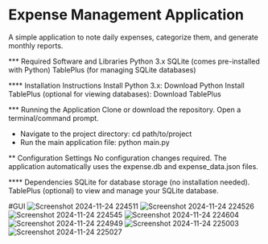 # Expense Management Application 
A simple application to note daily expenses, categorize them, and generate monthly reports.

*** Required Software and Libraries
Python 3.x
SQLite (comes pre-installed with Python)
TablePlus (for managing SQLite databases)

**** Installation Instructions
Install Python 3.x: Download Python
Install TablePlus (optional for viewing databases): Download TablePlus

*** Running the Application
Clone or download the repository.
Open a terminal/command prompt.
- Navigate to the project directory: cd path/to/project
- Run the main application file:  python main.py

** Configuration Settings
No configuration changes required. The application automatically uses the expense.db and expense_data.json files.

**** Dependencies
SQLite for database storage (no installation needed).
TablePlus (optional) to view and manage your SQLite database.

#GUI 
![Screenshot 2024-11-24 224511](https://github.com/user-attachments/assets/5ae1b4b6-1dd1-46d9-8855-53e50152b700)
![Screenshot 2024-11-24 224526](https://github.com/user-attachments/assets/511e806c-98d3-4997-ae63-2e6ecc981284)
![Screenshot 2024-11-24 224545](https://github.com/user-attachments/assets/d4be4914-c1af-482f-8fb3-1c9a679a6b9e)
![Screenshot 2024-11-24 224604](https://github.com/user-attachments/assets/3c46c823-882a-4800-99ba-afadced26bc2)
![Screenshot 2024-11-24 224949](https://github.com/user-attachments/assets/9c2194a9-6991-4dcc-8309-39ebffae7b07)
![Screenshot 2024-11-24 225003](https://github.com/user-attachments/assets/b3440e49-3755-4bac-b3d8-e0d67092a4bb)
![Screenshot 2024-11-24 225027](https://github.com/user-attachments/assets/7b90c542-298e-4fdd-90db-34d8a5d4ab71)


